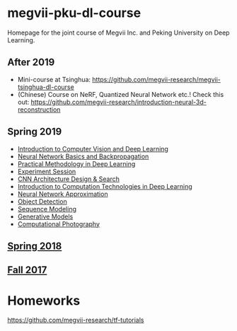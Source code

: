 # megvii-pku-dl-course
Homepage for the joint course of Megvii Inc. and Peking University on Deep Learning.

## After 2019
* Mini-course at Tsinghua: https://github.com/megvii-research/megvii-tsinghua-dl-course
* (Chinese) Course on NeRF, Quantized Neural Network etc.! Check this out: https://github.com/megvii-research/introduction-neural-3d-reconstruction

## Spring 2019
* [Introduction to Computer Vision and Deep Learning](https://github.com/megvii-research/megvii-pku-dl-course/blob/master/slides/Lecture1(Intro%20of%20CV%20and%20DL)_novideo.pdf)
* [Neural Network Basics and Backpropagation](https://github.com/megvii-research/megvii-pku-dl-course/blob/master/slides19/network%2Bbasics%2B2019.pdf)
* [Practical Methodology in Deep Learning](slides19/Practical%2BMethodology%2Bin%2BDeep%2BLearning(1).pdf)
* [Experiment Session](https://github.com/megvii-research/megvii-pku-dl-course/blob/master/slides19/Practical%2BDeep%2BLearning_%2BExperiments.pdf)
* [CNN Architecture Design & Search](https://github.com/megvii-research/megvii-pku-dl-course/blob/master/slides19/architecture%202019.pdf)
* [Introduction to Computation Technologies in Deep Learning](https://github.com/megvii-research/megvii-pku-dl-course/blob/master/slides19/dl-comp-tech(1).pdf)
* [Neural Network Approximation](https://github.com/megvii-research/megvii-pku-dl-course/blob/master/slides19/Neural%20Network%20Approximation.pdf)
* [Object Detection](https://github.com/megvii-research/megvii-pku-dl-course/blob/master/slides19/Object%20Detection_pku_2019.4.3.pdf)
* [Sequence Modeling](https://github.com/megvii-research/megvii-pku-dl-course/blob/master/slides19/Sequence%20Modeling%202019-04.pdf)
* [Generative Models](https://github.com/megvii-research/megvii-pku-dl-course/blob/master/slides19/Lecture%2010%20Introduction%20to%20Generative%20Models.pdf)
* [Computational Photography](https://github.com/megvii-research/megvii-pku-dl-course/blob/master/slides19/Computational%20Photography%20Talk.pdf)

## [Spring 2018](slides18)
## [Fall 2017](slides)

# Homeworks
https://github.com/megvii-research/tf-tutorials
